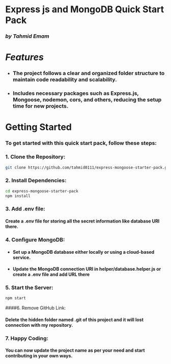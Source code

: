 # Express js and MongoDB Quick Start Pack

### _by Tahmid Emam_

# _Features_

- ### The project follows a clear and organized folder structure to maintain code readability and scalability.

- ### Includes necessary packages such as Express.js, Mongoose, nodemon, cors, and others, reducing the setup time for new projects.

# Getting Started

### To get started with this quick start pack, follow these steps:

### 1. Clone the Repository:

```bash
git clone https://github.com/tahmid0111/express-mongoose-starter-pack.git
```
### 2. Install Dependencies:

```bash
cd express-mongoose-starter-pack
npm install
```

### 3. Add .env file:
#### Create a .env file for storing all the secret information like database URI there.

### 4. Configure MongoDB:
- #### Set up a MongoDB database either locally or using a cloud-based service.
- #### Update the MongoDB connection URI in helper/database.helper.js or create a .env file and add URL there

### 5. Start the Server:

```bash
npm start
```
####6. Remove GitHub Link:
#### Delete the hidden folder named .git of this project and it will lost connection with my repository.

### 7. Happy Coding:
#### You can now update the project name as per your need and start contributing in your own ways.
